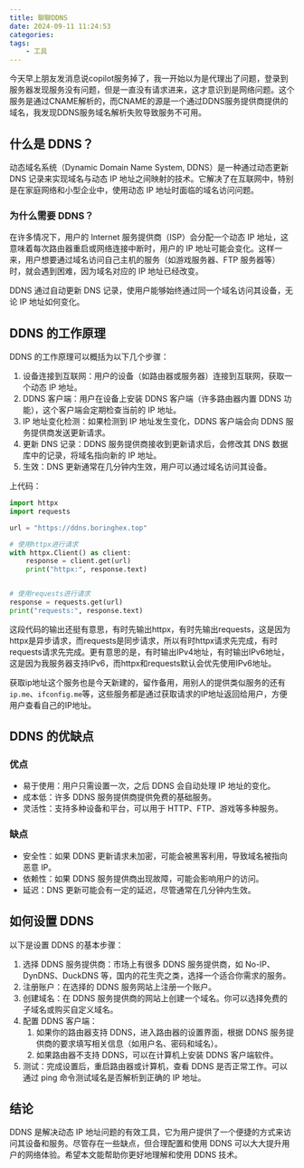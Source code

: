 ```yaml
---
title: 聊聊DDNS
date: 2024-09-11 11:24:53
categories:
tags:
    - 工具
---
```



今天早上朋友发消息说copilot服务掉了，我一开始以为是代理出了问题，登录到服务器发现服务没有问题，但是一直没有请求进来，这才意识到是网络问题。这个服务是通过CNAME解析的，而CNAME的源是一个通过DDNS服务提供商提供的域名，我发现DDNS服务域名解析失败导致服务不可用。

## 什么是 DDNS？

动态域名系统（Dynamic Domain Name System, DDNS）是一种通过动态更新 DNS 记录来实现域名与动态 IP 地址之间映射的技术。它解决了在互联网中，特别是在家庭网络和小型企业中，使用动态 IP 地址时面临的域名访问问题。

### 为什么需要 DDNS？

在许多情况下，用户的 Internet 服务提供商（ISP）会分配一个动态 IP 地址，这意味着每次路由器重启或网络连接中断时，用户的 IP 地址可能会变化。这样一来，用户想要通过域名访问自己主机的服务（如游戏服务器、FTP 服务器等）时，就会遇到困难，因为域名对应的 IP 地址已经改变。

DDNS 通过自动更新 DNS 记录，使用户能够始终通过同一个域名访问其设备，无论 IP 地址如何变化。

<!-- more -->

## DDNS 的工作原理

DDNS 的工作原理可以概括为以下几个步骤：

1. 设备连接到互联网：用户的设备（如路由器或服务器）连接到互联网，获取一个动态 IP 地址。
2. DDNS 客户端：用户在设备上安装 DDNS 客户端（许多路由器内置 DDNS 功能），这个客户端会定期检查当前的 IP 地址。
3. IP 地址变化检测：如果检测到 IP 地址发生变化，DDNS 客户端会向 DDNS 服务提供商发送更新请求。
4. 更新 DNS 记录：DDNS 服务提供商接收到更新请求后，会修改其 DNS 数据库中的记录，将域名指向新的 IP 地址。
5. 生效：DNS 更新通常在几分钟内生效，用户可以通过域名访问其设备。

上代码：

```python
import httpx
import requests

url = "https://ddns.boringhex.top"

# 使用httpx进行请求
with httpx.Client() as client:
    response = client.get(url)
    print("httpx:", response.text)


# 使用requests进行请求
response = requests.get(url)
print("requests:", response.text)
```

这段代码的输出还挺有意思，有时先输出httpx，有时先输出requests，这是因为httpx是异步请求，而requests是同步请求，所以有时httpx请求先完成，有时requests请求先完成。更有意思的是，有时输出IPv4地址，有时输出IPv6地址，这是因为我服务器支持IPv6，而httpx和requests默认会优先使用IPv6地址。

获取ip地址这个服务也是今天新建的，留作备用，用别人的提供类似服务的还有`ip.me`、`ifconfig.me`等，这些服务都是通过获取请求的IP地址返回给用户，方便用户查看自己的IP地址。


## DDNS 的优缺点

### 优点

- 易于使用：用户只需设置一次，之后 DDNS 会自动处理 IP 地址的变化。
- 成本低：许多 DDNS 服务提供商提供免费的基础服务。
- 灵活性：支持多种设备和平台，可以用于 HTTP、FTP、游戏等多种服务。

### 缺点

- 安全性：如果 DDNS 更新请求未加密，可能会被黑客利用，导致域名被指向恶意 IP。
- 依赖性：如果 DDNS 服务提供商出现故障，可能会影响用户的访问。
- 延迟：DNS 更新可能会有一定的延迟，尽管通常在几分钟内生效。

## 如何设置 DDNS

以下是设置 DDNS 的基本步骤：

1. 选择 DDNS 服务提供商：市场上有很多 DDNS 服务提供商，如 No-IP、DynDNS、DuckDNS 等，国内的花生壳之类，选择一个适合你需求的服务。
2. 注册账户：在选择的 DDNS 服务网站上注册一个账户。
3. 创建域名：在 DDNS 服务提供商的网站上创建一个域名。你可以选择免费的子域名或购买自定义域名。
4. 配置 DDNS 客户端：
   1. 如果你的路由器支持 DDNS，进入路由器的设置界面，根据 DDNS 服务提供商的要求填写相关信息（如用户名、密码和域名）。
   2. 如果路由器不支持 DDNS，可以在计算机上安装 DDNS 客户端软件。
5. 测试：完成设置后，重启路由器或计算机，查看 DDNS 是否正常工作。可以通过 ping 命令测试域名是否解析到正确的 IP 地址。

## 结论

DDNS 是解决动态 IP 地址问题的有效工具，它为用户提供了一个便捷的方式来访问其设备和服务。尽管存在一些缺点，但合理配置和使用 DDNS 可以大大提升用户的网络体验。希望本文能帮助你更好地理解和使用 DDNS 技术。